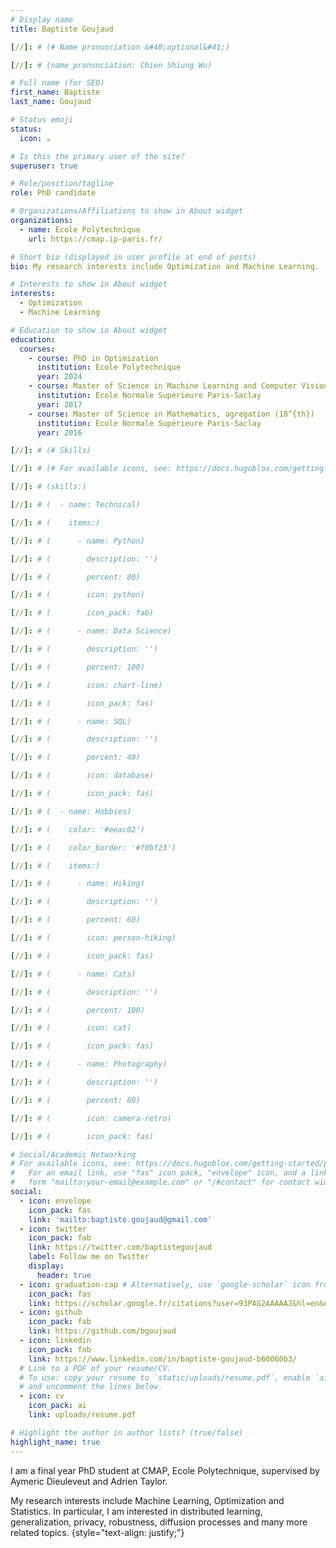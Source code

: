 ```yaml
---
# Display name
title: Baptiste Goujaud

[//]: # (# Name pronunciation &#40;optional&#41;)

[//]: # (name_pronunciation: Chien Shiung Wu)

# Full name (for SEO)
first_name: Baptiste
last_name: Goujaud

# Status emoji
status:
  icon: ☕️

# Is this the primary user of the site?
superuser: true

# Role/position/tagline
role: PhD candidate

# Organizations/Affiliations to show in About widget
organizations:
  - name: Ecole Polytechnique
    url: https://cmap.ip-paris.fr/

# Short bio (displayed in user profile at end of posts)
bio: My research interests include Optimization and Machine Learning.

# Interests to show in About widget
interests:
  - Optimization
  - Machine Learning

# Education to show in About widget
education:
  courses:
    - course: PhD in Optimization
      institution: Ecole Polytechnique
      year: 2024
    - course: Master of Science in Machine Learning and Computer Vision (MVA)
      institution: Ecole Normale Supérieure Paris-Saclay
      year: 2017
    - course: Master of Science in Mathematics, agregation (18^{th})
      institution: Ecole Normale Supérieure Paris-Saclay
      year: 2016

[//]: # (# Skills)

[//]: # (# For available icons, see: https://docs.hugoblox.com/getting-started/page-builder/#icons)

[//]: # (skills:)

[//]: # (  - name: Technical)

[//]: # (    items:)

[//]: # (      - name: Python)

[//]: # (        description: '')

[//]: # (        percent: 80)

[//]: # (        icon: python)

[//]: # (        icon_pack: fab)

[//]: # (      - name: Data Science)

[//]: # (        description: '')

[//]: # (        percent: 100)

[//]: # (        icon: chart-line)

[//]: # (        icon_pack: fas)

[//]: # (      - name: SQL)

[//]: # (        description: '')

[//]: # (        percent: 40)

[//]: # (        icon: database)

[//]: # (        icon_pack: fas)

[//]: # (  - name: Hobbies)

[//]: # (    color: '#eeac02')

[//]: # (    color_border: '#f0bf23')

[//]: # (    items:)

[//]: # (      - name: Hiking)

[//]: # (        description: '')

[//]: # (        percent: 60)

[//]: # (        icon: person-hiking)

[//]: # (        icon_pack: fas)

[//]: # (      - name: Cats)

[//]: # (        description: '')

[//]: # (        percent: 100)

[//]: # (        icon: cat)

[//]: # (        icon_pack: fas)

[//]: # (      - name: Photography)

[//]: # (        description: '')

[//]: # (        percent: 80)

[//]: # (        icon: camera-retro)

[//]: # (        icon_pack: fas)

# Social/Academic Networking
# For available icons, see: https://docs.hugoblox.com/getting-started/page-builder/#icons
#   For an email link, use "fas" icon pack, "envelope" icon, and a link in the
#   form "mailto:your-email@example.com" or "/#contact" for contact widget.
social:
  - icon: envelope
    icon_pack: fas
    link: 'mailto:baptiste.goujaud@gmail.com'
  - icon: twitter
    icon_pack: fab
    link: https://twitter.com/baptistegoujaud
    label: Follow me on Twitter
    display:
      header: true
  - icon: graduation-cap # Alternatively, use `google-scholar` icon from `ai` icon pack
    icon_pack: fas
    link: https://scholar.google.fr/citations?user=93PAG2AAAAAJ&hl=en&oi=ao
  - icon: github
    icon_pack: fab
    link: https://github.com/bgoujaud
  - icon: linkedin
    icon_pack: fab
    link: https://www.linkedin.com/in/baptiste-goujaud-b60060b3/
  # Link to a PDF of your resume/CV.
  # To use: copy your resume to `static/uploads/resume.pdf`, enable `ai` icons in `params.yaml`,
  # and uncomment the lines below.
  - icon: cv
    icon_pack: ai
    link: uploads/resume.pdf

# Highlight the author in author lists? (true/false)
highlight_name: true
---
```


I am a final year PhD student at CMAP, Ecole Polytechnique,
supervised by Aymeric Dieuleveut and Adrien Taylor.

My research interests include Machine Learning, Optimization and Statistics.
In particular, I am interested in distributed learning, generalization, privacy, robustness,
diffusion processes and many more related topics.
{style="text-align: justify;"}
